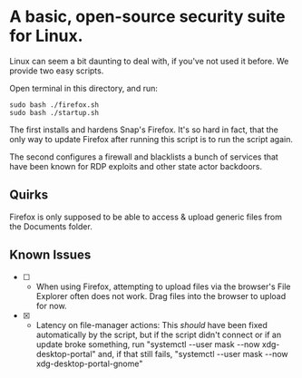 # A basic, open-source security suite for Linux.

Linux can seem a bit daunting to deal with, if you've not used it before. We provide two easy scripts.

Open terminal in this directory, and run:

```
sudo bash ./firefox.sh
sudo bash ./startup.sh
```

The first installs and hardens Snap's Firefox. It's so hard in fact, that the only way to update Firefox after running this script is to run the script again.

The second configures a firewall and blacklists a bunch of services that have been known for RDP exploits and other state actor backdoors.

## Quirks

Firefox is only supposed to be able to access & upload generic files from the Documents folder.

## Known Issues

- [ ] - When using Firefox, attempting to upload files via the browser's File Explorer often does not work. Drag files into the browser to upload for now.

- [x] - Latency on file-manager actions: This *should* have been fixed automatically by the script, but if the script didn't connect or if an update broke something, run "systemctl --user mask --now xdg-desktop-portal" and, if that still fails, "systemctl --user mask --now xdg-desktop-portal-gnome"
